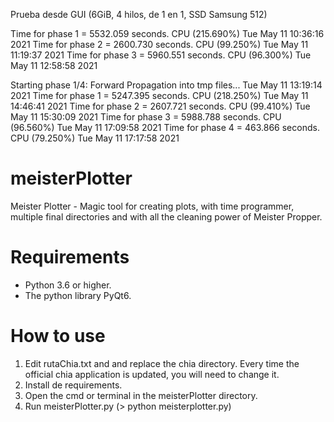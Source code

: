 Prueba desde GUI (6GiB, 4 hilos, de 1 en 1, SSD Samsung 512)

Time for phase 1 = 5532.059 seconds. CPU (215.690%) Tue May 11 10:36:16 2021
Time for phase 2 = 2600.730 seconds. CPU (99.250%) Tue May 11 11:19:37 2021
Time for phase 3 = 5960.551 seconds. CPU (96.300%) Tue May 11 12:58:58 2021

Starting phase 1/4: Forward Propagation into tmp files... Tue May 11 13:19:14 2021
Time for phase 1 = 5247.395 seconds. CPU (218.250%) Tue May 11 14:46:41 2021
Time for phase 2 = 2607.721 seconds. CPU (99.410%) Tue May 11 15:30:09 2021
Time for phase 3 = 5988.788 seconds. CPU (96.560%) Tue May 11 17:09:58 2021
Time for phase 4 = 463.866 seconds. CPU (79.250%) Tue May 11 17:17:58 2021

# meisterPlotter
Meister Plotter - Magic tool for creating plots, with time programmer, multiple final directories and with all the cleaning power of Meister Propper.

# Requirements
- Python 3.6 or higher.
- The python library PyQt6.

# How to use
1. Edit rutaChia.txt and and replace the chia directory. Every time the official chia application is updated, you will need to change it.
2. Install de requirements.
3. Open the cmd or terminal in the meisterPlotter directory.
4. Run meisterPlotter.py (> python meisterplotter.py)
